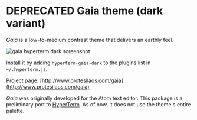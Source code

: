 # DEPRECATED Gaia theme (dark variant)

*Gaia* is a low-to-medium contrast theme that delivers an earthly feel.

![gaia hyperterm dark screenshot](https://raw.githubusercontent.com/protesilaos/prot16/master/gaia/hyperterm/screenshot.png)

Install it by adding `hyperterm-gaia-dark` to the plugins list in `~/.hyperterm.js`.

Project page: [http://www.protesilaos.com/gaia](http://www.protesilaos.com/gaia)

*Gaia* was originally developed for the Atom text editor. This package is a preliminary port to [HyperTerm](https://hyperterm.org/). As of now, it does not use the theme's entire palette.
